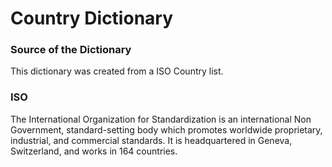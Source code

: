 # Country Dictionary 

### Source of the Dictionary

This dictionary was created from a ISO Country list. 

### ISO

The International Organization for Standardization is an international Non Government, standard-setting body which promotes worldwide proprietary, industrial, and commercial standards. It is headquartered in Geneva, Switzerland, and works in 164 countries.


